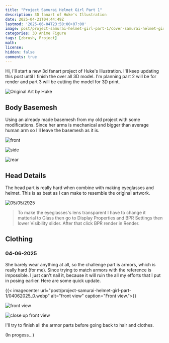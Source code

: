 ```yaml
---
title: "Project Samurai Helmet Girl Part 1"
description: 3D fanart of Huke's Illustration
date: 2025-04-21T04:44:49Z
lastmod: '2025-06-04T23:50:00+07:00'
image: post/project-samurai-helmet-girl-part-1/cover-samurai-helmet-girl-new-project.webp
categories: 3D Anime Figure
tags: [zbrush, Project]
math: 
license: 
hidden: false
comments: true
---
```

Hi, I'll start a new 3d fanart project of Huke's Illustration. I'll keep updating this post until I finish the over all 3D model. I'm planning part 2 will be for render and part 3 will be cutting the model for 3D print.

![Original Art by Huke](post/project-samurai-helmet-girl-part-1/samurai-helmet-girl-by-huke.webp)

## Body Basemesh

Using an already made basemesh from my old project with some modifications. Since her arms is mechanical and bigger than average human arm so I'll leave the basemesh as it is.

![front](post/project-samurai-helmet-girl-part-1/body_basemesh.webp)

![side](post/project-samurai-helmet-girl-part-1/body_basemesh_side.webp)

![rear](post/project-samurai-helmet-girl-part-1/body_basemesh_rear.webp)

## Head Details

The head part is really hard when combine with making eyeglasses and helmet. This is as best as I can make to resemble the original artwork.

![05/05/2925](post/project-samurai-helmet-girl-part-1/05052025.webp)

> To make the eyeglasses's lens transparent I have to change it matterial to Glass then go to Display Properties and BPR Settings then lower Visibility slider. After that click BPR render in Render.

## Clothing

### 04-06-2025

She barely wear anything at all, so the challenge part is armors, which is really hard (for me). Since trying to match armors with the reference is impossible. I just can't nail it, because it will ruin the all my efforts that I put in posing earlier. Here are some quick update.

{{< imagecenter url="post/project-samurai-helmet-girl-part-1/04062025_0.webp" alt="front view" caption="Front view.">}}

![front view](post/project-samurai-helmet-girl-part-1/04062025_0.webp)

![close up front view](post/project-samurai-helmet-girl-part-1/04062025_1.webp)

I'll try to finish all the armor parts before going back to hair and clothes.

(In progess...)
